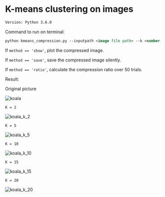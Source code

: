#  K-means clustering on images

```html
Version: Python 3.6.0 
```

Command to run on terminal:

```html
python kmeans_compression.py --inputpath <image file path> --k <number of cluster> --outputpath <output directory> --method <'show'(default), 'save', 'ratio'>
```

If `method == 'show'`,  plot the compressed image.

If `method == 'save'`,  save the compressed image silently.

If `method == 'ratio'`,  calculate the compression ratio over 50 trials.


Result:

Original picture

![koala](/img/koala.jpg)

`K = 2`

![koala_k_2](/img/koala_k_2.jpg)

`K = 5`

![koala_k_5](/img/koala_k_5.jpg)

`K = 10`

![koala_k_10](/img/koala_k_10.jpg)

`K = 15`

![koala_k_15](/img/koala_k_15.jpg)

`K = 20`

![koala_k_20](/img/koala_k_20.jpg)
